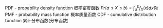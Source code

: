 PDF - propability density function 概率密度函数    $Pr(a\leq X\leq b)=\int_{a}^{b} f_X(x)dx$你  
PMF - probability mass function 概率质量函数
CDF - cumulative distribution function 累计分布函数(分布函数)
